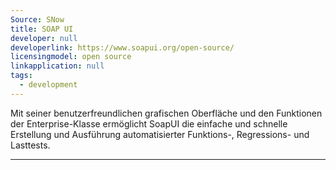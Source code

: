 ```yaml
---
Source: SNow
title: SOAP UI
developer: null
developerlink: https://www.soapui.org/open-source/
licensingmodel: open source
linkapplication: null
tags:
  - development
---
```


Mit seiner benutzerfreundlichen grafischen Oberfläche und den Funktionen der Enterprise-Klasse ermöglicht SoapUI die einfache und schnelle Erstellung und Ausführung automatisierter Funktions-, Regressions- und Lasttests.

---
